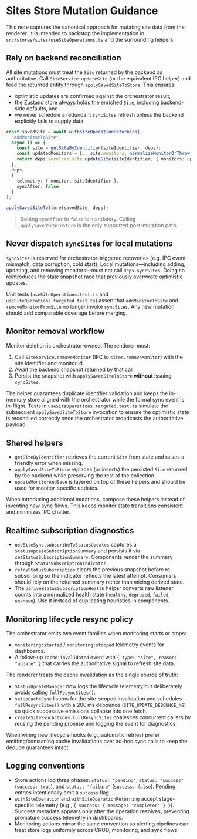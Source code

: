 # Sites Store Mutation Guidance

This note captures the canonical approach for mutating site data from the renderer. It is intended to backstop the implementation in `src/stores/sites/useSiteOperations.ts` and the surrounding helpers.

## Rely on backend reconciliation

All site mutations must treat the `Site` returned by the backend as authoritative. Call `SiteService.updateSite` (or the equivalent IPC helper) and feed the returned entity through `applySavedSiteToStore`. This ensures:

- optimistic updates are confirmed against the orchestrator result,
- the Zustand store always holds the enriched `Site`, including backend-side defaults, and
- we never schedule a redundant `syncSites` refresh unless the backend explicitly fails to supply data.

```ts
const savedSite = await withSiteOperationReturning(
  "addMonitorToSite",
  async () => {
    const site = getSiteByIdentifier(siteIdentifier, deps);
    const updatedMonitors = [...site.monitors, normalizeMonitorOrThrow(monitor)];
    return deps.services.site.updateSite(siteIdentifier, { monitors: updatedMonitors });
  },
  deps,
  {
    telemetry: { monitor, siteIdentifier },
    syncAfter: false,
  }
);

applySavedSiteToStore(savedSite, deps);
```

> Setting `syncAfter` to `false` is mandatory. Calling `applySavedSiteToStore` is the only supported post-mutation path.

## Never dispatch `syncSites` for local mutations

`syncSites` is reserved for orchestrator-triggered recoveries (e.g. IPC event mismatch, data corruption, cold start). Local mutations—including adding, updating, and removing monitors—must not call `deps.syncSites`. Doing so reintroduces the stale snapshot race that previously overwrote optimistic updates.

Unit tests (`useSiteOperations.test.ts` and `useSiteOperations.targeted.test.ts`) assert that `addMonitorToSite` and `removeMonitorFromSite` no longer invoke `syncSites`. Any new mutation should add comparable coverage before merging.

## Monitor removal workflow

Monitor deletion is orchestrator-owned. The renderer must:

1. Call `SiteService.removeMonitor` (IPC to `sites.removeMonitor`) with the site identifier and monitor id.
2. Await the backend snapshot returned by that call.
3. Persist the snapshot with `applySavedSiteToStore` **without** issuing `syncSites`.

The helper guarantees duplicate identifier validation and keeps the in-memory store aligned with the orchestrator while the formal sync event is in-flight. Tests in `useSiteOperations.targeted.test.ts` simulate the subsequent `applySavedSiteToStore` invocation to ensure the optimistic state is reconciled correctly once the orchestrator broadcasts the authoritative payload.

## Shared helpers

- `getSiteByIdentifier` retrieves the current `Site` from state and raises a friendly error when missing.
- `applySavedSiteToStore` replaces (or inserts) the persisted `Site` returned by the backend while preserving the rest of the collection.
- `updateMonitorAndSave` is layered on top of these helpers and should be used for monitor-specific updates.

When introducing additional mutations, compose these helpers instead of inventing new sync flows. This keeps monitor state transitions consistent and minimizes IPC chatter.

## Realtime subscription diagnostics

- `useSiteSync.subscribeToStatusUpdates` captures a `StatusUpdateSubscriptionSummary` and persists it via `setStatusSubscriptionSummary`. Components render the summary through `StatusSubscriptionIndicator`.
- `retryStatusSubscription` clears the previous snapshot before re-subscribing so the indicator reflects the latest attempt. Consumers should rely on the returned summary rather than mixing derived state.
- The `deriveStatusSubscriptionHealth` helper converts raw listener counts into a normalized health state (`healthy`, `degraded`, `failed`, `unknown`). Use it instead of duplicating heuristics in components.

## Monitoring lifecycle resync policy

The orchestrator emits two event families when monitoring starts or stops:

- `monitoring:started` / `monitoring:stopped` telemetry events for dashboards.
- A follow-up `cache:invalidated` event with `{ type: "site", reason: "update" }` that carries the authoritative signal to refresh site data.

The renderer treats the cache invalidation as the single source of truth:

- `StatusUpdateManager` now logs the lifecycle telemetry but deliberately avoids calling `fullResyncSites()`.
- `setupCacheSync` listens for the site-scoped invalidation and schedules `fullResyncSites()` with a 200 ms debounce (`SITE_UPDATE_DEBOUNCE_MS`) so quick successive emissions collapse into one fetch.
- `createSiteSyncActions.fullResyncSites` coalesces concurrent callers by reusing the pending promise and logging the event for diagnostics.

When wiring new lifecycle hooks (e.g., automatic retries) prefer emitting/consuming cache invalidations over ad-hoc sync calls to keep the dedupe guarantees intact.

## Logging conventions

- Store actions log three phases: `status: "pending"`, `status: "success"` (`success: true`), and `status: "failure"` (`success: false`). Pending entries intentionally omit a `success` flag.
- `withSiteOperation` and `withSiteOperationReturning` accept stage-specific telemetry (e.g., `{ success: { message: "completed" } }`). Success metadata appears only after the operation resolves, preventing premature success telemetry in dashboards.
- Monitoring actions mirror the same convention so alerting pipelines can treat store logs uniformly across CRUD, monitoring, and sync flows.
